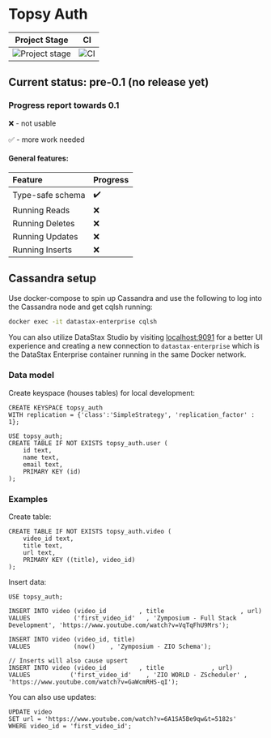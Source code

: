 # Topsy Auth

| Project Stage | CI |
| --- | --- |
| ![Project stage][Stage] | ![CI][badge-ci] |

## Current status: pre-0.1 (no release yet)

### Progress report towards 0.1

:x: - not usable

:white_check_mark: - more work needed


#### General features:
Feature | Progress
:------------ | :-------------
Type-safe schema | :heavy_check_mark:
Running Reads | :x:
Running Deletes | :x:
Running Updates | :x:
Running Inserts | :x:

## Cassandra setup

Use docker-compose to spin up Cassandra and use the following to log into the Cassandra node
and get cqlsh running:

```sh
docker exec -it datastax-enterprise cqlsh
```

You can also utilize DataStax Studio by visiting [localhost:9091](http://localhost:9091) for a better UI experience
and creating a new connection to `datastax-enterprise` which is the DataStax Enterprise container running in the same
Docker network.

### Data model

Create keyspace (houses tables) for local development:

```cql
CREATE KEYSPACE topsy_auth
WITH replication = {'class':'SimpleStrategy', 'replication_factor' : 1};

USE topsy_auth;
CREATE TABLE IF NOT EXISTS topsy_auth.user (
    id text,
    name text,
    email text,
    PRIMARY KEY (id)
);
```

### Examples

Create table:

```cql
CREATE TABLE IF NOT EXISTS topsy_auth.video (
    video_id text,
    title text,
    url text,
    PRIMARY KEY ((title), video_id)
);
```

Insert data:

```cql
USE topsy_auth;

INSERT INTO video (video_id			, title						, url)
VALUES            ('first_video_id'   , 'Zymposium - Full Stack Development', 'https://www.youtube.com/watch?v=VqTqFhU9Mrs');

INSERT INTO video (video_id, title)
VALUES            (now() 	, 'Zymposium - ZIO Schema');

// Inserts will also cause upsert
INSERT INTO video (video_id			, title				, url)
VALUES           ('first_video_id'    , 'ZIO WORLD - ZScheduler' , 'https://www.youtube.com/watch?v=GaWcmRHS-qI');
```

You can also use updates:
```cql
UPDATE video
SET url = 'https://www.youtube.com/watch?v=6A1SA5Be9qw&t=5182s'
WHERE video_id = 'first_video_id';
```

[badge-ci]: https://github.com/samgj18/kaiba/workflows/CI/badge.svg
[Stage]: https://img.shields.io/badge/Project%20Stage-Experimental-yellow.svg
